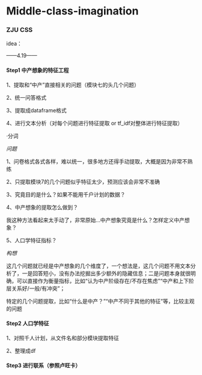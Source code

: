 # Middle-class-imagination
### ZJU CSS

idea：

——4.19——

#### Step1 中产想象的特征工程

1、提取和“中产”直接相关的问题（模块七的头几个问题）

2、统一问答格式

3、提取成dataframe格式

4、进行文本分析（对每个问题进行特征提取 or tf_idf对整体进行特征提取）

·分词


*问题*

1、问卷格式各式各样，难以统一，很多地方还得手动提取，大概是因为非常不熟练

2、只提取模块7的几个问题似乎特征太少，预测应该会非常不准确

3、究竟目的是什么？如果不能用千户计划的数据？

4、中产想象的提取怎么做到？

我这种方法看起来太手动了，非常原始...中产想象究竟是什么？怎样定义中产想象？

5、人口学特征指标？


*构想*

这几个问题就已经是中产想象的几个维度了，一个想法是，这几个问题不用文本分析了，一是回答短小，没有办法挖掘出多少额外的隐藏信息；二是问题本身就很明确，可以直接作为衡量指标，比如“认为中产阶级存在/不存在焦虑”“中产和上下阶层关系好/一般/有冲突”；

特定的几个问题提取，比如“什么是中产？”“中产不同于其他的特征”等，比较主观的问题

#### Step2 人口学特征

1、对照千人计划，从文件名和部分模块提取特征

2、整理成df

#### Step3 进行联系（参照卢旺卡）
